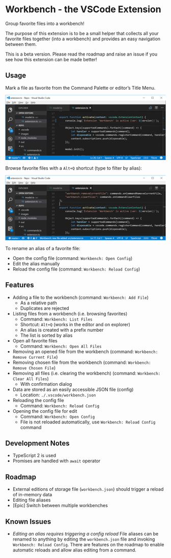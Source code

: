 # Workbench - the VSCode Extension

Group favorite files into a workbench!

The purpose of this extension is to be a small helper that collects all your favorite files 
together (into a workbench) and provides an easy navigation between them. 

This is a beta version. Please read the roadmap and raise an issue if you see how this extension can be 
made better!

## Usage

Mark a file as favorite from the Command Palette or editor’s Title Menu.

![adding a file from title menu](images/showAddingFromContext.gif)

Browse favorite files with a `Alt+Q` shortcut (type to filter by alias):

![browsing files](images/showBrowsingFiles.gif)

To rename an alias of a favorite file:

* Open the config file (command: `Workbench: Open Config`)
* Edit the alias manually
* Reload the config file (command: `Workbench: Reload Config`)

## Features

* Adding a file to the workbench (command: `Workbench: Add File`)
  * As a relative path
  * Duplicates are rejected
* Listing files from a workbench (i.e. browsing favorites)
  * Command: `Workbench: List Files`
  * Shortcut: `Alt+Q` (works in the editor and on explorer)
  * An alias is created with a prefix number
  * The list is sorted by alias
* Open all favorite files
  * Command: `Workbench: Open All Files`
* Removing an opened file from the workbench (command: `Workbench: Remove Current File`)
* Removing chosen file from the workbench (command: `Workbench: Remove Chosen File`)
* Removing all files (i.e. clearing the workbench) (command: `Workbench: Clear All Files`)
  * With confirmation dialog
* Data are stored as an easily accessible JSON file (config)
  * Location: `./.vscode/workbench.json`
* Reloading the config file
  * Command: `Workbench: Reload Config`
* Opening the config file for edit
  * Command: `Workbench: Open Config`
  * File is not reloaded automatically, use `Workbench: Reload Config` command

## Development Notes

* TypeScript 2 is used
* Promises are handled with `await` operator

## Roadmap

* External editions of storage file (`workbench.json`) should trigger a reload of in-memory data
* Editing file aliases 
* [Epic] Switch between multiple workbenches 

## Known Issues

* *Editing an alias requires triggering a config reload* File aliases can be renamed to anything by 
editing the `workbench.json` file and invoking `Workbench: Reload Config`. 
There are features on the roadmap to enable automatic reloads and allow alias editing from a command.
